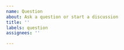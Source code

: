 ```yaml
---
name: Question
about: Ask a question or start a discussion
title: ''
labels: question
assignees: ''

---
```



